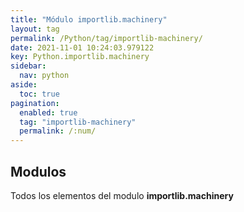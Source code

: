 ```yaml
---
title: "Módulo importlib.machinery"
layout: tag
permalink: /Python/tag/importlib-machinery/
date: 2021-11-01 10:24:03.979122
key: Python.importlib.machinery
sidebar: 
  nav: python
aside: 
  toc: true
pagination: 
  enabled: true
  tag: "importlib-machinery"
  permalink: /:num/
---
```


<h2>Modulos</h2>
Todos los elementos del modulo <strong>importlib.machinery</strong>
